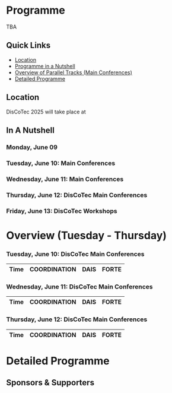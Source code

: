 # Programme

TBA

## Quick Links
* [Location](#location)
* [Programme in a Nutshell](#in-a-nutshell)
* [Overview of Parallel Tracks (Main Conferences)](#overview-tuesday---thursday)
* [Detailed Programme](#detailed-programme)

## Location
DisCoTec 2025 will take place at 

## In A Nutshell

### Monday, June 09

### Tuesday, June 10: Main Conferences

### Wednesday, June 11: Main Conferences

### Thursday, June 12: DisCoTec Main Conferences


### Friday, June 13: DisCoTec Workshops

# Overview (Tuesday - Thursday)


### Tuesday, June 10: DisCoTec Main Conferences

| Time | COORDINATION | DAIS | FORTE |
| :---: | :---: | :---: | :---: | 
 

### Wednesday, June 11: DisCoTec Main Conferences

| Time | COORDINATION | DAIS | FORTE |
| :---: | :---: | :---: | :---: | 
 

### Thursday, June 12: DisCoTec Main Conferences

| Time | COORDINATION | DAIS | FORTE |
| :---: | :---: | :---: | :---: | 


# Detailed Programme 


## Sponsors & Supporters

<p float="left">
</p>
